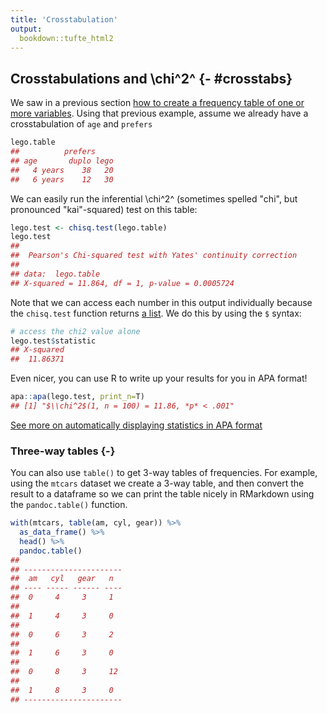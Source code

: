 ```yaml
---
title: 'Crosstabulation'
output: 
  bookdown::tufte_html2
---
```








## Crosstabulations and \chi^2^ {- #crosstabs}


We saw in a previous section [how to create a frequency table of one or more variables](#frequency-tables). Using that previous example, assume  we already have a crosstabulation of `age` and `prefers`




```r
lego.table
##          prefers
## age       duplo lego
##   4 years    38   20
##   6 years    12   30
```

We can easily run the inferential \chi^2^ (sometimes spelled "chi", but pronounced "kai"-squared) test on this table:



```r
lego.test <- chisq.test(lego.table)
lego.test
## 
## 	Pearson's Chi-squared test with Yates' continuity correction
## 
## data:  lego.table
## X-squared = 11.864, df = 1, p-value = 0.0005724
```


Note that we can access each number in this output individually because the `chisq.test` function returns [a list](#lists). We do this by using the `$` syntax:



```r
# access the chi2 value alone
lego.test$statistic
## X-squared 
##  11.86371
```

Even nicer,  you can use R to write up your results for you in APA format!


```r
apa::apa(lego.test, print_n=T)
## [1] "$\\chi^2$(1, n = 100) = 11.86, *p* < .001"
```

[See more on automatically displaying statistics in APA format](#apa-output)



### Three-way tables {-}

You can also use `table()` to get 3-way tables of frequencies. For example, using the `mtcars` dataset we create a 3-way table, and then convert the result to a dataframe so we can print the table nicely in RMarkdown using the `pandoc.table()` function.


```r
with(mtcars, table(am, cyl, gear)) %>%
  as_data_frame() %>% 
  head() %>% 
  pandoc.table()
## 
## ----------------------
##  am   cyl   gear   n  
## ---- ----- ------ ----
##  0     4     3     1  
## 
##  1     4     3     0  
## 
##  0     6     3     2  
## 
##  1     6     3     0  
## 
##  0     8     3     12 
## 
##  1     8     3     0  
## ----------------------
```



